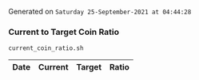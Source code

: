 Generated on `Saturday 25-September-2021 at 04:44:28`

### Current to Target Coin Ratio
`current_coin_ratio.sh`

Date|Current|Target|Ratio
---|---|---|---
